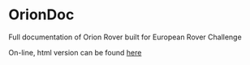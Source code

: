 # OrionDoc
Full documentation of Orion Rover built for European Rover Challenge

On-line, html version can be found [here](https://oriondoc.readthedocs.io/en/latest/index.html)
